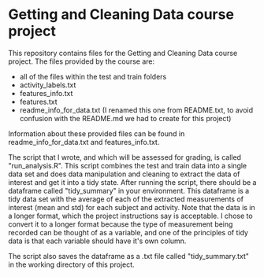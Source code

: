 # Getting and Cleaning Data course project

This repository contains files for the Getting and Cleaning Data course project. 
The files provided by the course are:

- all of the files within the test and train folders
- activity_labels.txt
- features_info.txt
- features.txt
- readme_info_for_data.txt (I renamed this one from README.txt, to avoid confusion with
the README.md we had to create for this project)

Information about these provided files can be found in readme_info_for_data.txt
and features_info.txt. 

The script that I wrote, and which will be assessed for grading, is called "run_analysis.R". 
This script combines the test and train data into a single data set and does data manipulation 
and cleaning to extract the data of interest and get it into a tidy state. After running the 
script, there should be a dataframe called "tidy_summary" in your environment. This dataframe 
is a tidy data set with the average of each of the extracted measurements of interest 
(mean and std) for each subject and activity. Note that the data is in a longer format,
which the project instructions say is acceptable. I chose to convert it to a longer format because
the type of measurement being recorded can be thought of as a variable, and one of the 
principles of tidy data is that each variable should have it's own column.

The script also saves the dataframe as a .txt file called "tidy_summary.txt" in the working 
directory of this project. 
